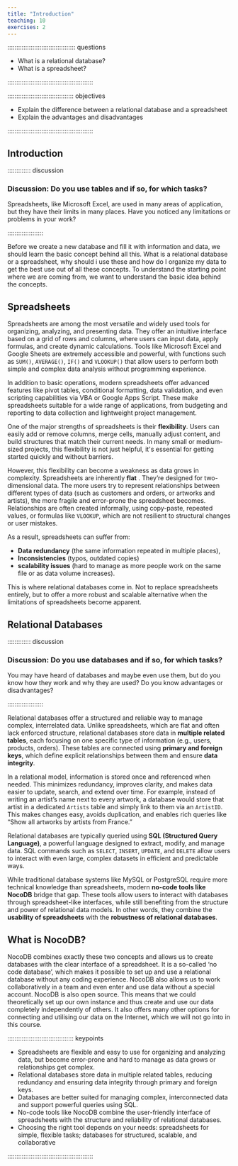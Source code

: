 ```yaml
---
title: "Introduction"
teaching: 10
exercises: 2
---
```


:::::::::::::::::::::::::::::::::::::: questions 

- What is a relational database?
- What is a spreadsheet?

::::::::::::::::::::::::::::::::::::::::::::::::

::::::::::::::::::::::::::::::::::::: objectives

- Explain the difference between a relational database and a spreadsheet
- Explain the advantages and disadvantages

::::::::::::::::::::::::::::::::::::::::::::::::


## Introduction


::::::::::::: discussion

### Discussion: Do you use tables and if so, for which tasks?

Spreadsheets, like Microsoft Excel, are used in many areas of application, but they have their limits in many places. 
Have you noticed any limitations or problems in your work?

::::::::::::::::::::


Before we create a new database and fill it with information and data, we should learn the basic concept behind all this. 
What is a relational database or a spreadsheet, why should i use these and how do I organize my data to get the best 
use out of all these concepts.
To understand the starting point where we are coming from, we want to understand the basic idea behind the concepts.


## Spreadsheets

Spreadsheets are among the most versatile and widely used tools for organizing, analyzing, and presenting data. 
They offer an intuitive interface based on a grid of rows and columns, where users can input data, apply formulas, 
and create dynamic calculations. Tools like Microsoft Excel and Google Sheets are extremely accessible and powerful, 
with functions such as `SUM()`, `AVERAGE()`, `IF()` and `VLOOKUP()` that allow users to perform both simple and complex 
data analysis without programming experience.

In addition to basic operations, modern spreadsheets offer advanced features like pivot tables, conditional 
formatting, data validation, and even scripting capabilities via VBA or Google Apps Script. These make spreadsheets 
suitable for a wide range of applications, from budgeting and reporting to data collection and lightweight project management.

One of the major strengths of spreadsheets is their **flexibility**. Users can easily add or remove columns, merge 
cells, manually adjust content, and build structures that match their current needs. In many small or medium-sized 
projects, this flexibility is not just helpful, it's essential for getting started quickly and without barriers.

However, this flexibility can become a weakness as data grows in complexity. Spreadsheets are inherently **flat** . 
They’re designed for two-dimensional data. The more users try to represent relationships between different types of 
data (such as customers and orders, or artworks and artists), the more fragile and error-prone the spreadsheet becomes. 
Relationships are often created informally, using copy-paste, repeated values, or formulas like `VLOOKUP`, which are 
not resilient to structural changes or user mistakes.

As a result, spreadsheets can suffer from:
- **Data redundancy** (the same information repeated in multiple places),
- **Inconsistencies** (typos, outdated copies)
- **scalability issues** (hard to manage as more people work on the same file or as data volume increases).

This is where relational databases come in. Not to replace spreadsheets entirely, but to offer a more robust 
and scalable alternative when the limitations of spreadsheets become apparent.



## Relational Databases

::::::::::::: discussion

### Discussion: Do you use databases and if so, for which tasks?

You may have heard of databases and maybe even use them, but do you know how they work and why they are used? 
Do you know advantages or disadvantages?

::::::::::::::::::::

Relational databases offer a structured and reliable way to manage complex, interrelated data. Unlike 
spreadsheets, which are flat and often lack enforced structure, relational databases store data in **multiple 
related tables**, each focusing on one specific type of information (e.g., users, products, orders). These 
tables are connected using **primary and foreign keys**, which define explicit relationships between them and 
ensure **data integrity**.

In a relational model, information is stored once and referenced when needed. This minimizes redundancy, improves 
clarity, and makes data easier to update, search, and extend over time. For example, instead of writing an artist’s 
name next to every artwork, a database would store that artist in a dedicated `Artists` table and simply link 
to them via an `ArtistID`. This makes changes easy, avoids duplication, and enables rich queries like “Show all 
artworks by artists from France.”

Relational databases are typically queried using **SQL (Structured Query Language)**, a powerful language 
designed to extract, modify, and manage data. SQL commands such as `SELECT`, `INSERT`, `UPDATE`, and `DELETE` 
allow users to interact with even large, complex datasets in efficient and predictable ways.

While traditional database systems like MySQL or PostgreSQL require more technical knowledge than spreadsheets, 
modern **no-code tools like NocoDB** bridge that gap. These tools allow users to interact with databases through 
spreadsheet-like interfaces, while still benefiting from the structure and power of relational data models. 
In other words, they combine the **usability of spreadsheets** with the **robustness of relational databases**.



## What is NocoDB?

NocoDB combines exactly these two concepts and allows us to create databases with the clear interface of a spreadsheet. 
It is a so-called ‘no code database’, which makes it possible to set up and use a relational database without any coding 
experience. NocoDB also allows us to work collaboratively in a team and even enter and use data without a special account. 
NocoDB is also open source. This means that we could theoretically set up our own instance and thus create and use our data 
completely independently of others. It also offers many other options for connecting and utilising our data on the Internet, 
which we will not go into in this course.



::::::::::::::::::::::::::::::::::::: keypoints

- Spreadsheets are flexible and easy to use for organizing and analyzing data, but become error-prone and hard to manage as data grows or relationships get complex.
- Relational databases store data in multiple related tables, reducing redundancy and ensuring data integrity through primary and foreign keys.
- Databases are better suited for managing complex, interconnected data and support powerful queries using SQL.
- No-code tools like NocoDB combine the user-friendly interface of spreadsheets with the structure and reliability of relational databases.
- Choosing the right tool depends on your needs: spreadsheets for simple, flexible tasks; databases for structured, scalable, and collaborative
  
::::::::::::::::::::::::::::::::::::::::::::::::
